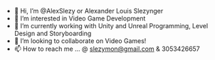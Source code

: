 - 👋 Hi, I’m @AlexSlezy or Alexander Louis Slezynger
- 👀 I’m interested in Video Game Development
- 🌱 I’m currently working with Unity and Unreal Programming, Level Design and Storyboarding
- 💞️ I’m looking to collaborate on Video Games!
- 📫 How to reach me ... @ slezymon@gmail.com & 3053426657

<!---
AlexSlezy/AlexSlezy is a ✨ special ✨ repository because its `README.md` (this file) appears on your GitHub profile.
You can click the Preview link to take a look at your changes.
--->
